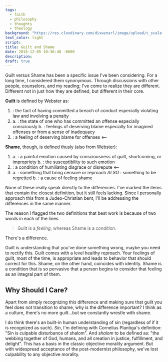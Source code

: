 ```yaml
---
tags:
  - faith
  - philosophy
  - thoughts
  - theology
background: "https://res.cloudinary.com/dixwznarl/image/upload/c_scale,q_auto:good/notebook/cry-crying-prayer-beads.jpg"
text_color: light
script:
title: Guilt and Shame
date: 2018-12-05 10:36:48 -0600
description:
draft: true
---
```


Guilt versus Shame has been a specific issue I've been considering. For a long time, I considered them synonymous. Through discussions with other people, counselors, and my reading; I've come to realize they are different. Different not in just how they are defined, but different in their core.

**Guilt** is defined by Webster as:

1. : the fact of having committed a breach of conduct especially violating law and involving a penalty
2. a. : the state of one who has committed an offense especially consciously
   b. : feelings of deserving blame especially for imagined offenses or from a sense of inadequacy
3. : a feeling of deserving blame for offenses <--

**Shame**, though, is defined thusly (also from Webster):

1.  a. : a painful emotion caused by consciousness of guilt, shortcoming, or impropriety
    b. : the susceptibility to such emotion
2.  : a condition of humiliating disgrace or disrepute <--
3.  a. : something that bring censure or reproach _ALSO_ : something to be regretted
    b. : a cause of feeling shame

None of these really speak directly to the differences. I've marked the items that contain the closest definition, but it still feels lacking. Since I personally approach this from a Judeo-Christian bent, I'll be addressing the differences in the same manner.

The reason I flagged the two definitions that best work is because of two words in each of the lines.

> Guilt is a _feeling_, whereas Shame is a _condition_.

There's a difference.

Guilt is understanding that you've done something wrong, maybe you need to rectify this. Guilt comes with a level healthy reproach. Your feelings of guilt, most of the time, is appropriate and leads to behavior that should correct for this. Shame, on the other hand, coincides with identity. Shame is a condition that is so pervasive that a person begins to consider that feeling as an integral part of them.

## Why Should I Care?

Apart from simply recognizing this difference and making sure that guilt you feel does not transition to shame, why is the difference important? I think as a culture, there's no more guilt...but we constantly wrestle with shame.

I do think there's an built-in human understanding of sin (regardless of if it is recognized as such). _Sin_, I'm defining with Cornelius Plantiga's definition: "Sin is culpable disturbance of shalom". And _shalom_ to be defined as: "the webbing together of God, humans, and all creation in justice, fulfillment, and delight". This has a basis in the classic objective morality argument. But with widespread acceptance of the post-modernist philosophy, we've lost culpability to any objective morality.
